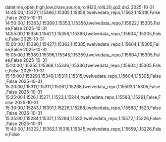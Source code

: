 datetime,open,high,low,close,source,rollH20,rollL20,up2,dn2
2025-10-31 14:45:00,1.15327,1.15366,1.15305,1.15359,twelvedata_repo,1.1563,1.15318,False,False
2025-10-31 14:50:00,1.15363,1.15389,1.15353,1.15356,twelvedata_repo,1.15622,1.15305,False,False
2025-10-31 14:55:00,1.15356,1.15421,1.15356,1.15396,twelvedata_repo,1.15604,1.15305,False,False
2025-10-31 15:00:00,1.15386,1.15427,1.15362,1.15385,twelvedata_repo,1.15604,1.15305,False,False
2025-10-31 15:05:00,1.15389,1.15396,1.15345,1.15359,twelvedata_repo,1.15604,1.15305,False,False
2025-10-31 15:10:00,1.15355,1.15368,1.15336,1.15336,twelvedata_repo,1.15604,1.15305,False,False
2025-10-31 15:15:00,1.15329,1.15349,1.15311,1.15315,twelvedata_repo,1.15604,1.15305,False,False
2025-10-31 15:20:00,1.15311,1.15311,1.15261,1.15268,twelvedata_repo,1.15593,1.15305,False,False
2025-10-31 15:25:00,1.1526,1.15271,1.1523,1.15244,twelvedata_repo,1.15583,1.15261,False,False
2025-10-31 15:30:00,1.15243,1.15301,1.15226,1.15288,twelvedata_repo,1.15583,1.1523,False,False
2025-10-31 15:35:00,1.15284,1.15321,1.15284,1.1532,twelvedata_repo,1.15572,1.15226,False,False
2025-10-31 15:40:00,1.15322,1.15362,1.15318,1.15345,twelvedata_repo,1.15559,1.15226,False,False
